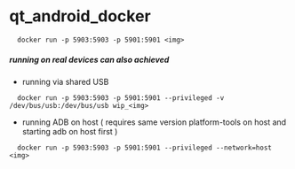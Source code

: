 # qt_android_docker

```
  docker run -p 5903:5903 -p 5901:5901 <img>
```



##### running on real devices can also achieved

- running via shared USB
```
  docker run -p 5903:5903 -p 5901:5901 --privileged -v /dev/bus/usb:/dev/bus/usb wip_<img> 
```

- running ADB on host ( requires same version platform-tools on host and starting adb on host first )
```
  docker run -p 5903:5903 -p 5901:5901 --privileged --network=host <img> 
```
